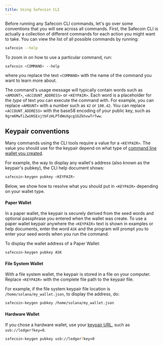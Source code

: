```yaml
---
title: Using Safecoin CLI
---
```


Before running any Safecoin CLI commands, let's go over some conventions that
you will see across all commands. First, the Safecoin CLI is actually a collection
of different commands for each action you might want to take. You can view the list
of all possible commands by running:

```bash
safecoin --help
```

To zoom in on how to use a particular command, run:

```bash
safecoin <COMMAND> --help
```

where you replace the text `<COMMAND>` with the name of the command you want
to learn more about.

The command's usage message will typically contain words such as `<AMOUNT>`,
`<ACCOUNT_ADDRESS>` or `<KEYPAIR>`. Each word is a placeholder for the _type_ of
text you can execute the command with. For example, you can replace `<AMOUNT>`
with a number such as `42` or `100.42`. You can replace `<ACCOUNT_ADDRESS>` with
the base58 encoding of your public key, such as
`9grmKMwTiZwUHSExjtbFzHLPTdWoXgcg1bZkhvwTrTww`.

## Keypair conventions

Many commands using the CLI tools require a value for a `<KEYPAIR>`. The value
you should use for the keypair depend on what type of
[command line wallet you created](../wallet-guide/cli.md).

For example, the way to display any wallet's address
(also known as the keypair's pubkey), the CLI help document shows:

```bash
safecoin-keygen pubkey <KEYPAIR>
```

Below, we show how to resolve what you should put in `<KEYPAIR>` depending
on your wallet type.

#### Paper Wallet

In a paper wallet, the keypair is securely derived from the seed words and
optional passphrase you entered when the wallet was create. To use a paper wallet
keypair anywhere the `<KEYPAIR>` text is shown in examples or help documents,
enter the word `ASK` and the program will prompt you to enter your seed words
when you run the command.

To display the wallet address of a Paper Wallet:

```bash
safecoin-keygen pubkey ASK
```

#### File System Wallet

With a file system wallet, the keypair is stored in a file on your computer.
Replace `<KEYPAIR>` with the complete file path to the keypair file.

For example, if the file system keypair file location is
`/home/solana/my_wallet.json`, to display the address, do:

```bash
safecoin-keygen pubkey /home/solana/my_wallet.json
```

#### Hardware Wallet

If you chose a hardware wallet, use your
[keypair URL](../wallet-guide/hardware-wallets.md#specify-a-hardware-wallet-key),
such as `usb://ledger?key=0`.

```bash
safecoin-keygen pubkey usb://ledger?key=0
```
